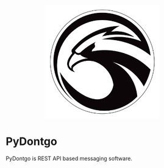 
<p align="center">
  <img width="300" src="./client/qml/images/eagle-splashscreen.png" alt="logo of vue-awesome repository">
</p>

# PyDontgo

PyDontgo is REST API based messaging software.
